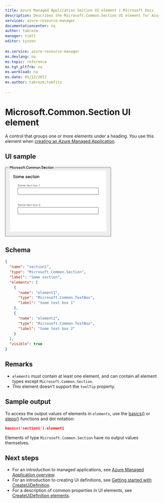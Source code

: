 ```yaml
---
title: Azure Managed Application Section UI element | Microsoft Docs
description: Describes the Microsoft.Common.Section UI element for Azure Managed Applications
services: azure-resource-manager
documentationcenter: na
author: tabrezm
manager: timlt
editor: tysonn

ms.service: azure-resource-manager
ms.devlang: na
ms.topic: reference
ms.tgt_pltfrm: na
ms.workload: na
ms.date: 05/12/2017
ms.author: tabrezm;tomfitz

---
```

# Microsoft.Common.Section UI element
A control that groups one or more elements under a heading. You use this element when [creating an Azure Managed Application](managed-application-publishing.md).

## UI sample
![Microsoft.Common.Section](./media/managed-application-elements/microsoft.common.section.png)

## Schema
```json
{
  "name": "section1",
  "type": "Microsoft.Common.Section",
  "label": "Some section",
  "elements": [
    {
      "name": "element1",
      "type": "Microsoft.Common.TextBox",
      "label": "Some text box 1"
    },
    {
      "name": "element2",
      "type": "Microsoft.Common.TextBox",
      "label": "Some text box 2"
    }
  ],
  "visible": true
}
```

## Remarks
- `elements` must contain at least one element, and can contain all element
types except `Microsoft.Common.Section`.
- This element doesn't support the `toolTip` property.

## Sample output
To access the output values of elements in `elements`, use the [basics()](managed-application-createuidefinition-functions.md#basics) or
[steps()](managed-application-createuidefinition-functions.md#steps) functions and dot notation:

```json
basics('section1').element1
```

Elements of type `Microsoft.Common.Section` have no output values themselves.

## Next steps
* For an introduction to managed applications, see [Azure Managed Application overview](managed-application-overview.md).
* For an introduction to creating UI definitions, see [Getting started with CreateUiDefinition](managed-application-createuidefinition-overview.md).
* For a description of common properties in UI elements, see [CreateUiDefinition elements](managed-application-createuidefinition-elements.md).
